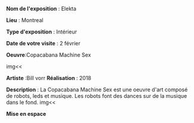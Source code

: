 **Nom de l'exposition** : Elekta

**Lieu** : Montreal

**Type d'exposition** : Intérieur

**Date de votre visite** : 2 février

**Oeuvre**:Copacabana Machine Sex 

img<<

**Artiste** :Bill vorr
**Réalisation** : 2018

**Description** : La Copacabana Machine Sex est une oeuvre d'art composé de robots, leds et musique. Les robots font des dances sur de la musique dans le fond.
img<<

**Mise en espace**
